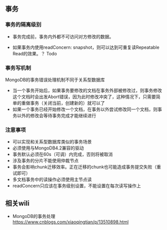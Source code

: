 ## 事务

### 事务的隔离级别

- 事务完成前，事务内外都不可访问对方修改的数据。

- 如果事务内使用readConcern: snapshot，则可以达到可重复读Repeatable Read的效果。？ Todo



### 事务写机制

MongoDB的事务错误处理机制不同于关系型数据库

- 当一个事务开始后，如果事务要修改的文档在事务外部被修改过，则事务修改这个文档时会出发Abort错误，因为此时修改冲突了，这种情况下，只需要简单的重做事务（关闭当前，创建新的）就可以了
- 如果一个事务已经开始修改一个文档，在事务以外尝试修改同一个文档，则事务以外的修改会等待事务完成才能继续进行



### 注意事项

- 可以实现和关系型数据库类似的事务场景
- 必须使用与MongoDB4.2兼容的驱动
- 事务默认必须在60s（可调）内完成，否则将被取消
- 涉及事务的分片不能使用仲裁节点
- 事务会影响chunk迁移效率。正在迁移的chunk也可能造成事务提交失败（重试即可）
- 多文档事务中的读操作必须使用主节点读
- readConcern只应该在事务级别设置，不能设置在每次读写操作上

## 相关wili

- MongoDB的事务处理 https://www.cnblogs.com/xiaoqingtian/p/13510898.html 